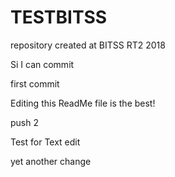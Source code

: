 # TESTBITSS
repository created at BITSS RT2 2018

Si I can commit

first commit

Editing this ReadMe file is the best!

push 2

Test for Text edit

yet another change
